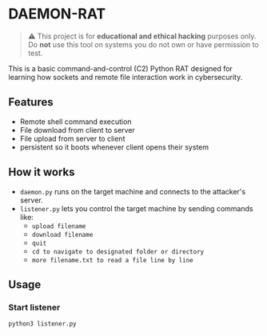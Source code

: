 # DAEMON-RAT
> ⚠️ This project is for **educational and ethical hacking** purposes only. Do **not** use this tool on systems you do not own or have permission to test.

This is a basic command-and-control (C2) Python RAT designed for learning how sockets and remote file interaction work in cybersecurity.

## Features

- Remote shell command execution
- File download from client to server
- File upload from server to client
- persistent so it boots whenever client opens their system
  

## How it works

- `daemon.py` runs on the target machine and connects to the attacker's server.
- `listener.py` lets you control the target machine by sending commands like:
  - `upload filename`
  - `download filename`
  - `quit`
  - `cd to navigate to designated folder or directory`
  - `more filename.txt to read a file line by line`

## Usage

### Start listener
```bash
python3 listener.py

